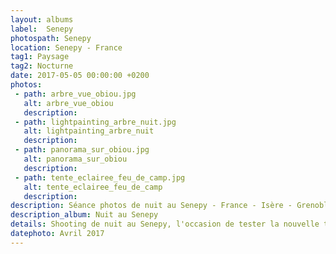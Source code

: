 ```yaml
---
layout: albums
label:  Senepy
photospath: Senepy
location: Senepy - France
tag1: Paysage
tag2: Nocturne
date: 2017-05-05 00:00:00 +0200
photos:
 - path: arbre_vue_obiou.jpg
   alt: arbre_vue_obiou
   description:
 - path: lightpainting_arbre_nuit.jpg
   alt: lightpainting_arbre_nuit
   description:
 - path: panorama_sur_obiou.jpg
   alt: panorama_sur_obiou
   description:
 - path: tente_eclairee_feu_de_camp.jpg
   alt: tente_eclairee_feu_de_camp
   description:
description: Séance photos de nuit au Senepy - France - Isère - Grenoble - Photographies 
description_album: Nuit au Senepy
details: Shooting de nuit au Senepy, l'occasion de tester la nouvelle tente. Avec une lune un peu trop présente, on ne s'est pas attardé sur la photo d'étoiles. On s'est plutôt amusé à faire du lightpainting avec les frontales, jouer avec la lumière du feu et profiter d'un magnifique lever de soleil sur l'Obiou.
datephoto: Avril 2017
---
```


